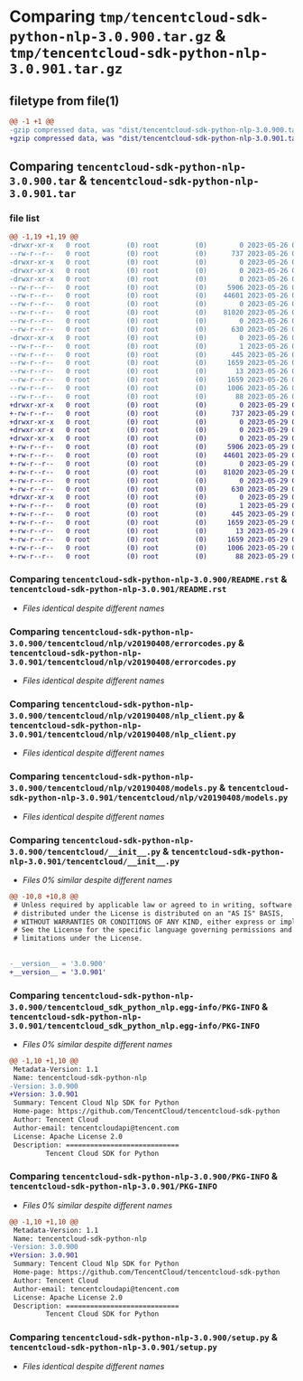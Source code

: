 # Comparing `tmp/tencentcloud-sdk-python-nlp-3.0.900.tar.gz` & `tmp/tencentcloud-sdk-python-nlp-3.0.901.tar.gz`

## filetype from file(1)

```diff
@@ -1 +1 @@
-gzip compressed data, was "dist/tencentcloud-sdk-python-nlp-3.0.900.tar", last modified: Fri May 26 02:24:04 2023, max compression
+gzip compressed data, was "dist/tencentcloud-sdk-python-nlp-3.0.901.tar", last modified: Mon May 29 02:32:59 2023, max compression
```

## Comparing `tencentcloud-sdk-python-nlp-3.0.900.tar` & `tencentcloud-sdk-python-nlp-3.0.901.tar`

### file list

```diff
@@ -1,19 +1,19 @@
-drwxr-xr-x   0 root         (0) root         (0)        0 2023-05-26 02:24:04.000000 tencentcloud-sdk-python-nlp-3.0.900/
--rw-r--r--   0 root         (0) root         (0)      737 2023-05-26 02:24:04.000000 tencentcloud-sdk-python-nlp-3.0.900/README.rst
-drwxr-xr-x   0 root         (0) root         (0)        0 2023-05-26 02:24:04.000000 tencentcloud-sdk-python-nlp-3.0.900/tencentcloud/
-drwxr-xr-x   0 root         (0) root         (0)        0 2023-05-26 02:24:04.000000 tencentcloud-sdk-python-nlp-3.0.900/tencentcloud/nlp/
-drwxr-xr-x   0 root         (0) root         (0)        0 2023-05-26 02:24:04.000000 tencentcloud-sdk-python-nlp-3.0.900/tencentcloud/nlp/v20190408/
--rw-r--r--   0 root         (0) root         (0)     5906 2023-05-26 02:24:04.000000 tencentcloud-sdk-python-nlp-3.0.900/tencentcloud/nlp/v20190408/errorcodes.py
--rw-r--r--   0 root         (0) root         (0)    44601 2023-05-26 02:24:04.000000 tencentcloud-sdk-python-nlp-3.0.900/tencentcloud/nlp/v20190408/nlp_client.py
--rw-r--r--   0 root         (0) root         (0)        0 2023-05-26 02:24:04.000000 tencentcloud-sdk-python-nlp-3.0.900/tencentcloud/nlp/v20190408/__init__.py
--rw-r--r--   0 root         (0) root         (0)    81020 2023-05-26 02:24:04.000000 tencentcloud-sdk-python-nlp-3.0.900/tencentcloud/nlp/v20190408/models.py
--rw-r--r--   0 root         (0) root         (0)        0 2023-05-26 02:24:04.000000 tencentcloud-sdk-python-nlp-3.0.900/tencentcloud/nlp/__init__.py
--rw-r--r--   0 root         (0) root         (0)      630 2023-05-26 02:24:04.000000 tencentcloud-sdk-python-nlp-3.0.900/tencentcloud/__init__.py
-drwxr-xr-x   0 root         (0) root         (0)        0 2023-05-26 02:24:04.000000 tencentcloud-sdk-python-nlp-3.0.900/tencentcloud_sdk_python_nlp.egg-info/
--rw-r--r--   0 root         (0) root         (0)        1 2023-05-26 02:24:04.000000 tencentcloud-sdk-python-nlp-3.0.900/tencentcloud_sdk_python_nlp.egg-info/dependency_links.txt
--rw-r--r--   0 root         (0) root         (0)      445 2023-05-26 02:24:04.000000 tencentcloud-sdk-python-nlp-3.0.900/tencentcloud_sdk_python_nlp.egg-info/SOURCES.txt
--rw-r--r--   0 root         (0) root         (0)     1659 2023-05-26 02:24:04.000000 tencentcloud-sdk-python-nlp-3.0.900/tencentcloud_sdk_python_nlp.egg-info/PKG-INFO
--rw-r--r--   0 root         (0) root         (0)       13 2023-05-26 02:24:04.000000 tencentcloud-sdk-python-nlp-3.0.900/tencentcloud_sdk_python_nlp.egg-info/top_level.txt
--rw-r--r--   0 root         (0) root         (0)     1659 2023-05-26 02:24:04.000000 tencentcloud-sdk-python-nlp-3.0.900/PKG-INFO
--rw-r--r--   0 root         (0) root         (0)     1006 2023-05-26 02:24:04.000000 tencentcloud-sdk-python-nlp-3.0.900/setup.py
--rw-r--r--   0 root         (0) root         (0)       88 2023-05-26 02:24:04.000000 tencentcloud-sdk-python-nlp-3.0.900/setup.cfg
+drwxr-xr-x   0 root         (0) root         (0)        0 2023-05-29 02:32:59.000000 tencentcloud-sdk-python-nlp-3.0.901/
+-rw-r--r--   0 root         (0) root         (0)      737 2023-05-29 02:32:59.000000 tencentcloud-sdk-python-nlp-3.0.901/README.rst
+drwxr-xr-x   0 root         (0) root         (0)        0 2023-05-29 02:32:59.000000 tencentcloud-sdk-python-nlp-3.0.901/tencentcloud/
+drwxr-xr-x   0 root         (0) root         (0)        0 2023-05-29 02:32:59.000000 tencentcloud-sdk-python-nlp-3.0.901/tencentcloud/nlp/
+drwxr-xr-x   0 root         (0) root         (0)        0 2023-05-29 02:32:59.000000 tencentcloud-sdk-python-nlp-3.0.901/tencentcloud/nlp/v20190408/
+-rw-r--r--   0 root         (0) root         (0)     5906 2023-05-29 02:32:59.000000 tencentcloud-sdk-python-nlp-3.0.901/tencentcloud/nlp/v20190408/errorcodes.py
+-rw-r--r--   0 root         (0) root         (0)    44601 2023-05-29 02:32:59.000000 tencentcloud-sdk-python-nlp-3.0.901/tencentcloud/nlp/v20190408/nlp_client.py
+-rw-r--r--   0 root         (0) root         (0)        0 2023-05-29 02:32:59.000000 tencentcloud-sdk-python-nlp-3.0.901/tencentcloud/nlp/v20190408/__init__.py
+-rw-r--r--   0 root         (0) root         (0)    81020 2023-05-29 02:32:59.000000 tencentcloud-sdk-python-nlp-3.0.901/tencentcloud/nlp/v20190408/models.py
+-rw-r--r--   0 root         (0) root         (0)        0 2023-05-29 02:32:59.000000 tencentcloud-sdk-python-nlp-3.0.901/tencentcloud/nlp/__init__.py
+-rw-r--r--   0 root         (0) root         (0)      630 2023-05-29 02:32:59.000000 tencentcloud-sdk-python-nlp-3.0.901/tencentcloud/__init__.py
+drwxr-xr-x   0 root         (0) root         (0)        0 2023-05-29 02:32:59.000000 tencentcloud-sdk-python-nlp-3.0.901/tencentcloud_sdk_python_nlp.egg-info/
+-rw-r--r--   0 root         (0) root         (0)        1 2023-05-29 02:32:59.000000 tencentcloud-sdk-python-nlp-3.0.901/tencentcloud_sdk_python_nlp.egg-info/dependency_links.txt
+-rw-r--r--   0 root         (0) root         (0)      445 2023-05-29 02:32:59.000000 tencentcloud-sdk-python-nlp-3.0.901/tencentcloud_sdk_python_nlp.egg-info/SOURCES.txt
+-rw-r--r--   0 root         (0) root         (0)     1659 2023-05-29 02:32:59.000000 tencentcloud-sdk-python-nlp-3.0.901/tencentcloud_sdk_python_nlp.egg-info/PKG-INFO
+-rw-r--r--   0 root         (0) root         (0)       13 2023-05-29 02:32:59.000000 tencentcloud-sdk-python-nlp-3.0.901/tencentcloud_sdk_python_nlp.egg-info/top_level.txt
+-rw-r--r--   0 root         (0) root         (0)     1659 2023-05-29 02:32:59.000000 tencentcloud-sdk-python-nlp-3.0.901/PKG-INFO
+-rw-r--r--   0 root         (0) root         (0)     1006 2023-05-29 02:32:59.000000 tencentcloud-sdk-python-nlp-3.0.901/setup.py
+-rw-r--r--   0 root         (0) root         (0)       88 2023-05-29 02:32:59.000000 tencentcloud-sdk-python-nlp-3.0.901/setup.cfg
```

### Comparing `tencentcloud-sdk-python-nlp-3.0.900/README.rst` & `tencentcloud-sdk-python-nlp-3.0.901/README.rst`

 * *Files identical despite different names*

### Comparing `tencentcloud-sdk-python-nlp-3.0.900/tencentcloud/nlp/v20190408/errorcodes.py` & `tencentcloud-sdk-python-nlp-3.0.901/tencentcloud/nlp/v20190408/errorcodes.py`

 * *Files identical despite different names*

### Comparing `tencentcloud-sdk-python-nlp-3.0.900/tencentcloud/nlp/v20190408/nlp_client.py` & `tencentcloud-sdk-python-nlp-3.0.901/tencentcloud/nlp/v20190408/nlp_client.py`

 * *Files identical despite different names*

### Comparing `tencentcloud-sdk-python-nlp-3.0.900/tencentcloud/nlp/v20190408/models.py` & `tencentcloud-sdk-python-nlp-3.0.901/tencentcloud/nlp/v20190408/models.py`

 * *Files identical despite different names*

### Comparing `tencentcloud-sdk-python-nlp-3.0.900/tencentcloud/__init__.py` & `tencentcloud-sdk-python-nlp-3.0.901/tencentcloud/__init__.py`

 * *Files 0% similar despite different names*

```diff
@@ -10,8 +10,8 @@
 # Unless required by applicable law or agreed to in writing, software
 # distributed under the License is distributed on an "AS IS" BASIS,
 # WITHOUT WARRANTIES OR CONDITIONS OF ANY KIND, either express or implied.
 # See the License for the specific language governing permissions and
 # limitations under the License.
 
 
-__version__ = '3.0.900'
+__version__ = '3.0.901'
```

### Comparing `tencentcloud-sdk-python-nlp-3.0.900/tencentcloud_sdk_python_nlp.egg-info/PKG-INFO` & `tencentcloud-sdk-python-nlp-3.0.901/tencentcloud_sdk_python_nlp.egg-info/PKG-INFO`

 * *Files 0% similar despite different names*

```diff
@@ -1,10 +1,10 @@
 Metadata-Version: 1.1
 Name: tencentcloud-sdk-python-nlp
-Version: 3.0.900
+Version: 3.0.901
 Summary: Tencent Cloud Nlp SDK for Python
 Home-page: https://github.com/TencentCloud/tencentcloud-sdk-python
 Author: Tencent Cloud
 Author-email: tencentcloudapi@tencent.com
 License: Apache License 2.0
 Description: ============================
         Tencent Cloud SDK for Python
```

### Comparing `tencentcloud-sdk-python-nlp-3.0.900/PKG-INFO` & `tencentcloud-sdk-python-nlp-3.0.901/PKG-INFO`

 * *Files 0% similar despite different names*

```diff
@@ -1,10 +1,10 @@
 Metadata-Version: 1.1
 Name: tencentcloud-sdk-python-nlp
-Version: 3.0.900
+Version: 3.0.901
 Summary: Tencent Cloud Nlp SDK for Python
 Home-page: https://github.com/TencentCloud/tencentcloud-sdk-python
 Author: Tencent Cloud
 Author-email: tencentcloudapi@tencent.com
 License: Apache License 2.0
 Description: ============================
         Tencent Cloud SDK for Python
```

### Comparing `tencentcloud-sdk-python-nlp-3.0.900/setup.py` & `tencentcloud-sdk-python-nlp-3.0.901/setup.py`

 * *Files identical despite different names*

